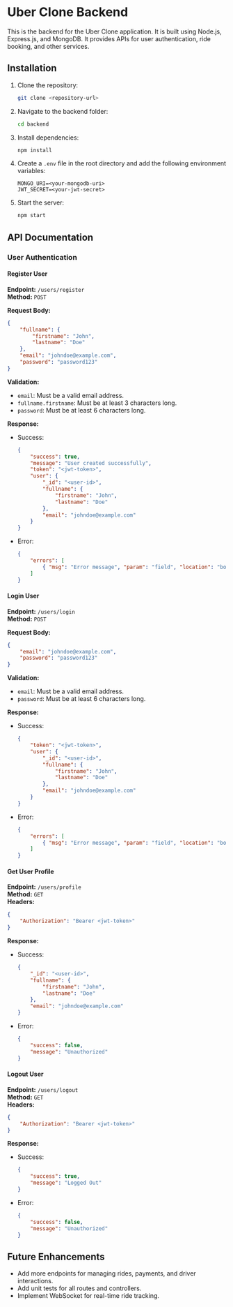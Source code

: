 
# Uber Clone Backend

This is the backend for the Uber Clone application. It is built using Node.js, Express.js, and MongoDB. It provides APIs for user authentication, ride booking, and other services.

## Installation

1. Clone the repository:
    ```bash
    git clone <repository-url>
    ```
2. Navigate to the backend folder:
    ```bash
    cd backend
    ```
3. Install dependencies:
    ```bash
    npm install
    ```
4. Create a `.env` file in the root directory and add the following environment variables:
    ```env
    MONGO_URI=<your-mongodb-uri>
    JWT_SECRET=<your-jwt-secret>
    ```
5. Start the server:
    ```bash
    npm start
    ```

## API Documentation

### User Authentication

#### Register User

**Endpoint:** `/users/register`  
**Method:** `POST`  

**Request Body:**  
```json
{
    "fullname": {
        "firstname": "John",
        "lastname": "Doe"
    },
    "email": "johndoe@example.com",
    "password": "password123"
}
```

**Validation:**  
- `email`: Must be a valid email address.
- `fullname.firstname`: Must be at least 3 characters long.
- `password`: Must be at least 6 characters long.

**Response:**  
- Success:  
    ```json
    {
        "success": true,
        "message": "User created successfully",
        "token": "<jwt-token>",
        "user": {
            "_id": "<user-id>",
            "fullname": {
                "firstname": "John",
                "lastname": "Doe"
            },
            "email": "johndoe@example.com"
        }
    }
    ```
- Error:  
    ```json
    {
        "errors": [
            { "msg": "Error message", "param": "field", "location": "body" }
        ]
    }
    ```

#### Login User

**Endpoint:** `/users/login`  
**Method:** `POST`  

**Request Body:**  
```json
{
    "email": "johndoe@example.com",
    "password": "password123"
}
```

**Validation:**  
- `email`: Must be a valid email address.
- `password`: Must be at least 6 characters long.

**Response:**  
- Success:  
    ```json
    {
        "token": "<jwt-token>",
        "user": {
            "_id": "<user-id>",
            "fullname": {
                "firstname": "John",
                "lastname": "Doe"
            },
            "email": "johndoe@example.com"
        }
    }
    ```
- Error:  
    ```json
    {
        "errors": [
            { "msg": "Error message", "param": "field", "location": "body" }
        ]
    }
    ```



#### Get User Profile

**Endpoint:** `/users/profile`  
**Method:** `GET`  
**Headers:**  
```json
{
    "Authorization": "Bearer <jwt-token>"
}
```

**Response:**  
- Success:  
    ```json
    {
        "_id": "<user-id>",
        "fullname": {
            "firstname": "John",
            "lastname": "Doe"
        },
        "email": "johndoe@example.com"
    }
    ```
- Error:  
    ```json
    {
        "success": false,
        "message": "Unauthorized"
    }
    ```

#### Logout User

**Endpoint:** `/users/logout`  
**Method:** `GET`  
**Headers:**  
```json
{
    "Authorization": "Bearer <jwt-token>"
}
```

**Response:**  
- Success:  
    ```json
    {
        "success": true,
        "message": "Logged Out"
    }
    ```
- Error:  
    ```json
    {
        "success": false,
        "message": "Unauthorized"
    }
    ```

## Future Enhancements

- Add more endpoints for managing rides, payments, and driver interactions.
- Add unit tests for all routes and controllers.
- Implement WebSocket for real-time ride tracking.
